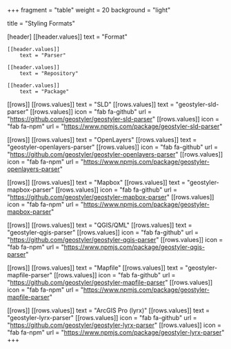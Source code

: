 +++
fragment = "table"
weight = 20
background = "light"

title = "Styling Formats"


[header]
    [[header.values]]
        text = "Format"

    [[header.values]]
        text = "Parser"

    [[header.values]]
        text = "Repository"

    [[header.values]]
        text = "Package"

[[rows]]
    [[rows.values]]
        text = "SLD"
    [[rows.values]]
        text = "geostyler-sld-parser"
    [[rows.values]]
        icon = "fab fa-github"
        url = "https://github.com/geostyler/geostyler-sld-parser"
    [[rows.values]]
        icon = "fab fa-npm"
        url = "https://www.npmjs.com/package/geostyler-sld-parser"

[[rows]]
    [[rows.values]]
        text = "OpenLayers"
    [[rows.values]]
        text = "geostyler-openlayers-parser"
    [[rows.values]]
        icon = "fab fa-github"
        url = "https://github.com/geostyler/geostyler-openlayers-parser"
    [[rows.values]]
        icon = "fab fa-npm"
        url = "https://www.npmjs.com/package/geostyler-openlayers-parser"

[[rows]]
    [[rows.values]]
        text = "Mapbox"
    [[rows.values]]
        text = "geostyler-mapbox-parser"
    [[rows.values]]
        icon = "fab fa-github"
        url = "https://github.com/geostyler/geostyler-mapbox-parser"
    [[rows.values]]
        icon = "fab fa-npm"
        url = "https://www.npmjs.com/package/geostyler-mapbox-parser"

[[rows]]
    [[rows.values]]
        text = "QGIS/QML"
    [[rows.values]]
        text = "geostyler-qgis-parser"
    [[rows.values]]
        icon = "fab fa-github"
        url = "https://github.com/geostyler/geostyler-qgis-parser"
    [[rows.values]]
        icon = "fab fa-npm"
        url = "https://www.npmjs.com/package/geostyler-qgis-parser"

[[rows]]
    [[rows.values]]
        text = "Mapfile"
    [[rows.values]]
        text = "geostyler-mapfile-parser"
    [[rows.values]]
        icon = "fab fa-github"
        url = "https://github.com/geostyler/geostyler-mapfile-parser"
    [[rows.values]]
        icon = "fab fa-npm"
        url = "https://www.npmjs.com/package/geostyler-mapfile-parser"

[[rows]]
    [[rows.values]]
        text = "ArcGIS Pro (lyrx)"
    [[rows.values]]
        text = "geostyler-lyrx-parser"
    [[rows.values]]
        icon = "fab fa-github"
        url = "https://github.com/geostyler/geostyler-lyrx-parser"
    [[rows.values]]
        icon = "fab fa-npm"
        url = "https://www.npmjs.com/package/geostyler-lyrx-parser"
+++
